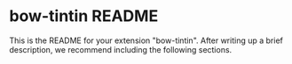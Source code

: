 # bow-tintin README

This is the README for your extension "bow-tintin". After writing up a brief description, we recommend including the following sections.